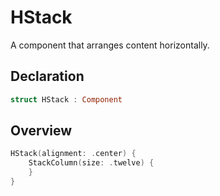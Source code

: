 # HStack

A component that arranges content horizontally.

## Declaration

```swift
struct HStack : Component
```

## Overview

```swift
HStack(alignment: .center) {
    StackColumn(size: .twelve) {
    }
}
```
